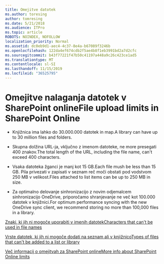 ```yaml
---
title: Omejitve datotek
ms.author: toresing
author: tomresing
ms.date: 5/21/2018
ms.audience: ITPro
ms.topic: article
ROBOTS: NOINDEX, NOFOLLOW
localization_priority: Normal
ms.assetid: dc0eb9d1-aec4-4c37-8e4a-b67089f3246b
ms.openlocfilehash: 122da4ef674cdb2f5ae4b8f1eb3991bd2a7d2cfc
ms.sourcegitcommit: b43f77221f47b50c41197a448a9c26c423ce1ad5
ms.translationtype: MT
ms.contentlocale: sl-SI
ms.lasthandoff: 11/15/2019
ms.locfileid: "36525795"
---
```

# <a name="file-upload-limits-in-sharepoint-online"></a><span data-ttu-id="1a4be-102">Omejitve nalaganja datotek v SharePoint online</span><span class="sxs-lookup"><span data-stu-id="1a4be-102">File upload limits in SharePoint Online</span></span>

- <span data-ttu-id="1a4be-103">Knjižnica ima lahko do 30.000.000 datotek in map.</span><span class="sxs-lookup"><span data-stu-id="1a4be-103">A library can have up to 30 million files and folders.</span></span>
    
- <span data-ttu-id="1a4be-104">Skupna dolžina URL-ja, vključno z imenom datoteke, ne more presegati 400 znakov.</span><span class="sxs-lookup"><span data-stu-id="1a4be-104">The total length of the URL, including the file name, can't exceed 400 characters.</span></span>
    
- <span data-ttu-id="1a4be-105">Vsaka datoteka žganci je manj kot 15 GB.</span><span class="sxs-lookup"><span data-stu-id="1a4be-105">Each file mush be less than 15 GB.</span></span> <span data-ttu-id="1a4be-106">Pila privezati v zapisati v seznam reč moči obstati pod vodstvom 250 MB v velikost.</span><span class="sxs-lookup"><span data-stu-id="1a4be-106">Files attached to list items can be up to 250 MB in size.</span></span>
    
- <span data-ttu-id="1a4be-107">Za optimalno delovanje sinhronizacijo z novim odjemalcem sinhronizacijo OneDrive, priporočamo shranjevanje ne več kot 100.000 datotek v knjižnici.</span><span class="sxs-lookup"><span data-stu-id="1a4be-107">For optimum performance syncing with the new OneDrive sync client, we recommend storing no more than 100,000 files in a library.</span></span> 
    
[<span data-ttu-id="1a4be-108">Znaki, ki jih ni mogoče uporabiti v imenih datotek</span><span class="sxs-lookup"><span data-stu-id="1a4be-108">Characters that can't be used in file names</span></span>](https://go.microsoft.com/fwlink/?linkid=866430)
  
[<span data-ttu-id="1a4be-109">Vrste datotek, ki jih ni mogoče dodati na seznam ali v knjižnico</span><span class="sxs-lookup"><span data-stu-id="1a4be-109">Types of files that can't be added to a list or library</span></span>](https://go.microsoft.com/fwlink/?linkid=273757)
  
[<span data-ttu-id="1a4be-110">Več informacij o omejitvah za SharePoint online</span><span class="sxs-lookup"><span data-stu-id="1a4be-110">More info about SharePoint Online limits</span></span>](https://go.microsoft.com/fwlink/?linkid=271273)
  

